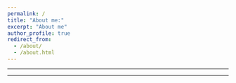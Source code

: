 ```yaml
---
permalink: /
title: "About me:"
excerpt: "About me"
author_profile: true
redirect_from: 
  - /about/
  - /about.html
---
```


<!-- <img src="../images/upcite_logo.png" width="5%" height="5%"> -->

<!--
I am currently a PhD student at [Université Paris Cité (University of Paris)](https://u-paris.fr/en/), working with [Prof. Salima Benbernou](https://helios2.mi.parisdescartes.fr/~sbenbern/), [Associate Prof. Mourad Ouziri](https://ieeexplore.ieee.org/author/37681790600) and [Associate Prof. Ioana Ileana](https://www.semanticscholar.org/author/Ioana-Ileana/2438736).   -->

------

<!--
Before that, I got my bachelor’s degree in computer science from [Shanghai University](https://en.shu.edu.cn/) (2020), and master(Engineer)’s degree in computer science from [Université de technologie de Compiègne](https://www.utc.fr/en/) (2023).
-->

------

<!--
My research topic concerns **Temporal Reasoning for Web Data Cleaning in a World Evolving.** Nowadays, Data quality is becoming essential for a large variety of applications in many domains, especially in the time dimension. In order to achieve research goals, we need to use machine learning, symbolic artificial intelligence, knowledge graphs, time series data processing, etc.
-->
